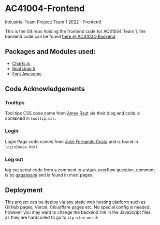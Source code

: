 # AC41004-Frontend
Industrial Team Project: Team 1 2022 - Frontend

This is the Git repo holding the frontend code for AC41004 Team 1, the backend
code can be found [here @ AC41004-Backend](https://github.com/vlee489/AC41004-Backend).

## Packages and Modules used:
- [Charts.js](https://www.chartjs.org/)
- [Bootstrap 5](https://getbootstrap.com/docs/5.0/getting-started/introduction/)
- [Font Awesome](https://fontawesome.com/)

## Code Acknowledgements
### Tooltips
Tool tips CSS code come from [Amey Raut](http://ameyraut.com/display-tooltip-without-javascript-or-jquery-pure-css/) via their blog and code is contained in `tooltip.css`.
### Login
Login Page code comes from [José Fernando Costa](https://medium.com/swlh/how-to-create-your-first-login-page-with-html-css-and-javascript-602dd71144f1) and is found in `loginIndex.html`.
### Log out
log out script code from a comment in a stack overflow question, comment is by [gagansaini](https://stackoverflow.com/questions/29952249/how-to-create-log-out-script-parse-javascript) and is found in most pages.



## Deployment
This project can be deploy via any static web hosting platform such as GitHub pages, Vercel, Cloudflare pages etc. No special config is needed, however you may want to change the backend link in the JavaScript files, as they are hardcoded to go to `itp.vlee.me.uk`
